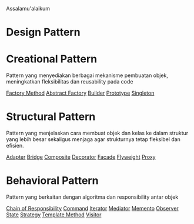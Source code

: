 Assalamu'alaikum

# Design Pattern

# Creational Pattern

Pattern yang menyediakan berbagai mekanisme pembuatan objek, meningkatkan fleksibilitas dan reusability pada code

[Factory Method](https://www.github.com/)
[Abstract Factory](https://www.github.com/)
[Builder](https://www.github.com/)
[Prototype](https://www.github.com/)
[Singleton](https://www.github.com/)

# Structural Pattern

Pattern yang menjelaskan cara membuat objek dan kelas ke dalam struktur yang lebih besar sekaligus menjaga agar strukturnya tetap fleksibel dan efisien.

[Adapter](https://www.github.com/)
[Bridge](https://www.github.com/)
[Composite](https://www.github.com/)
[Decorator](https://www.github.com/)
[Facade](https://www.github.com/)
[Flyweight](https://www.github.com/)
[Proxy](https://www.github.com/)

# Behavioral Pattern

Pattern yang berkaitan dengan algoritma dan responsibility antar objek

[Chain of Responsibility](https://www.github.com/)
[Command](https://www.github.com/)
[Iterator](https://www.github.com/)
[Mediator](https://www.github.com/)
[Memento](https://www.github.com/)
[Observer](https://www.github.com/)
[State](https://www.github.com/)
[Strategy](https://www.github.com/)
[Template Method](https://www.github.com/)
[Visitor](https://www.github.com/)

